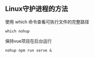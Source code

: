 ## Linux守护进程的方法

使用 which 命令查看可执行文件的完整路径
```
which nohup
```
保持vue项目在后台运行
```
nohup npm run serve &
```
